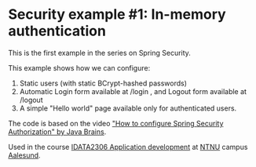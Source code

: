 # Security example #1: In-memory authentication

This is the first example in the series on Spring Security.

This example shows how we can configure:

1. Static users (with static BCrypt-hashed passwords)
2. Automatic Login form available at /login , and Logout form available at /logout
3. A simple "Hello world" page available only for authenticated users.

The code is based on the video
["How to configure Spring Security Authorization" by Java Brains](https://youtu.be/iyXne7dIn7U).

Used in the course [IDATA2306 Application development](https://www.ntnu.edu/studies/courses/IDATA2306)
at [NTNU](https://www.ntnu.edu/) campus [Aalesund](https://www.ntnu.edu/alesund).


